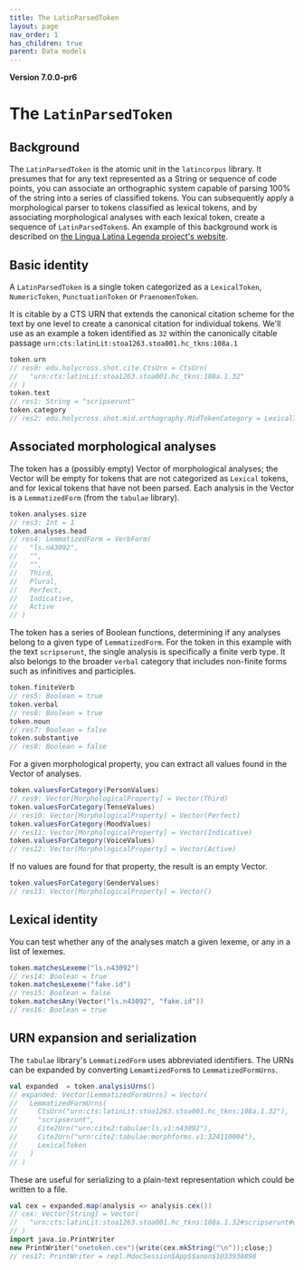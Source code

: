 ```yaml
---
title: The LatinParsedToken
layout: page
nav_order: 1
has_children: true
parent: Data models
---
```





**Version 7.0.0-pr6**


# The `LatinParsedToken`

## Background

The `LatinParsedToken` is the atomic unit in the `latincorpus` library.  It presumes that for any text represented as a String or sequence of code points, you can associate an orthographic system capable of parsing 100% of the string into a series of classified tokens.  You can subsequently apply a morphological parser to tokens classified as lexical tokens, and by associating morphological analyses with each lexical token, create a sequence of `LatinParsedToken`s.  An example of this background work is described on [the Lingua Latina Legenda project's website](https://lingualatina.github.io/analysis/).




## Basic identity

A `LatinParsedToken` is a single token categorized as a `LexicalToken`, `NumericToken`, `PunctuationToken` or `PraenomenToken`.  

It is citable by a CTS URN that extends the canonical citation scheme for the text by one level to create a canonical citation for individual tokens. We'll use as an example a token identified as `32` within the canonically citable passage  `urn:cts:latinLit:stoa1263.stoa001.hc_tkns:108a.1`

```scala
token.urn
// res0: edu.holycross.shot.cite.CtsUrn = CtsUrn(
//   "urn:cts:latinLit:stoa1263.stoa001.hc_tkns:108a.1.32"
// )
token.text
// res1: String = "scripserunt"
token.category
// res2: edu.holycross.shot.mid.orthography.MidTokenCategory = LexicalToken
```



## Associated morphological analyses

The token has a (possibly empty) Vector of morphological analyses; the Vector will be empty for tokens that are not categorized as `Lexical`  tokens, and for lexical tokens that have not been parsed.  Each analysis in the Vector is a `LemmatizedForm` (from the `tabulae` library).


```scala
token.analyses.size
// res3: Int = 1
token.analyses.head
// res4: LemmatizedForm = VerbForm(
//   "ls.n43092",
//   "",
//   "",
//   Third,
//   Plural,
//   Perfect,
//   Indicative,
//   Active
// )
```

The token has a series of Boolean functions, determining if any analyses belong to a given type of `LemmatizedForm`.  For the token in this example with the text `scripserunt`, the single analysis is specifically a finite verb type.  It also belongs to the broader `verbal` category that includes non-finite forms such as infinitives and participles.

```scala
token.finiteVerb
// res5: Boolean = true
token.verbal
// res6: Boolean = true
token.noun
// res7: Boolean = false
token.substantive
// res8: Boolean = false
```


For a given morphological property, you can extract all values found in the Vector of analyses.

```scala
token.valuesForCategory(PersonValues)
// res9: Vector[MorphologicalProperty] = Vector(Third)
token.valuesForCategory(TenseValues)
// res10: Vector[MorphologicalProperty] = Vector(Perfect)
token.valuesForCategory(MoodValues)
// res11: Vector[MorphologicalProperty] = Vector(Indicative)
token.valuesForCategory(VoiceValues)
// res12: Vector[MorphologicalProperty] = Vector(Active)
```

If no values are found for that property, the result is an empty Vector.

```scala
token.valuesForCategory(GenderValues)
// res13: Vector[MorphologicalProperty] = Vector()
```

## Lexical identity

You can test whether any of the analyses match a given lexeme, or any in a list of lexemes.

```scala
token.matchesLexeme("ls.n43092")
// res14: Boolean = true
token.matchesLexeme("fake.id")
// res15: Boolean = false
token.matchesAny(Vector("ls.n43092", "fake.id"))
// res16: Boolean = true
```



## URN expansion and serialization

The `tabulae` library's `LemmatizedForm` uses abbreviated identifiers.  The URNs can be expanded  by converting `LemamtizedForm`s to `LemmatizedFormUrns`.

```scala
val expanded  = token.analysisUrns()
// expanded: Vector[LemmatizedFormUrns] = Vector(
//   LemmatizedFormUrns(
//     CtsUrn("urn:cts:latinLit:stoa1263.stoa001.hc_tkns:108a.1.32"),
//     "scripserunt",
//     Cite2Urn("urn:cite2:tabulae:ls.v1:n43092"),
//     Cite2Urn("urn:cite2:tabulae:morphforms.v1:324110004"),
//     LexicalToken
//   )
// )
```

These are useful for serializing to a plain-text representation which could be written to a file.
```scala
val cex = expanded.map(analysis => analysis.cex())
// cex: Vector[String] = Vector(
//   "urn:cts:latinLit:stoa1263.stoa001.hc_tkns:108a.1.32#scripserunt#urn:cite2:tabulae:ls.v1:n43092#urn:cite2:tabulae:morphforms.v1:324110004#LexicalToken"
// )
import java.io.PrintWriter
new PrintWriter("onetoken.cex"){write(cex.mkString("\n"));close;}
// res17: PrintWriter = repl.MdocSession$App$$anon$1@33938898
```
